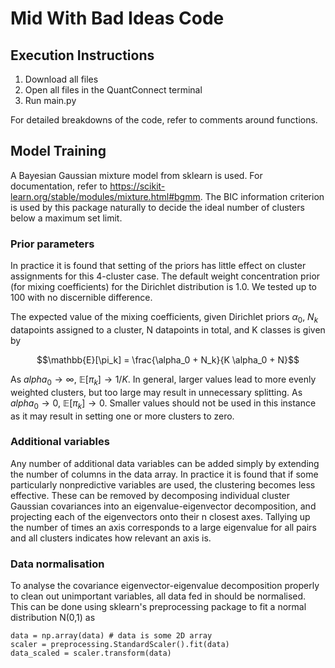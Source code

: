 # Mid With Bad Ideas Code

## Execution Instructions

1. Download all files
2. Open all files in the QuantConnect terminal
3. Run main.py 

For detailed breakdowns of the code, refer to comments around functions.

## Model Training
A Bayesian Gaussian mixture model from sklearn is used. For documentation, refer to https://scikit-learn.org/stable/modules/mixture.html#bgmm. The BIC information criterion is used by this package naturally to decide the ideal number of clusters below a maximum set limit. 

### Prior parameters
In practice it is found that setting of the priors has little effect on cluster assignments for this 4-cluster case. The default weight concentration prior (for mixing coefficients) for the Dirichlet distribution is 1.0. We tested up to 100 with no discernible difference.

The expected value of the mixing coefficients, given Dirichlet priors $\alpha_0$, $N_k$ datapoints assigned to a cluster, N datapoints in total, and K classes is given by

$$\mathbb{E}[\pi_k] = \frac{\alpha_0 + N_k}{K \alpha_0 + N}$$ 

As $alpha_0 \to \infty$, $\mathbb{E}[\pi_k] \to 1/K$. In general, larger values lead to more evenly weighted clusters, but too large may result in unnecessary splitting. As $alpha_0 \to 0$, $\mathbb{E}[\pi_k] \to 0$. Smaller values should not be used in this instance as it may result in setting one or more clusters to zero.

### Additional variables
Any number of additional data variables can be added simply by extending the number of columns in the data array. In practice it is found that if some particularly nonpredictive variables are used, the clustering becomes less effective. These can be removed by decomposing individual cluster Gaussian covariances into an eigenvalue-eigenvector decomposition, and projecting each of the eigenvectors onto their n closest axes. Tallying up the number of times an axis corresponds to a large eigenvalue for all pairs and all clusters indicates how relevant an axis is. 

### Data normalisation
To analyse the covariance eigenvector-eigenvalue decomposition properly to clean out unimportant variables, all data fed in should be normalised. This can be done using sklearn's preprocessing package to fit a normal distribution N(0,1) as

```
data = np.array(data) # data is some 2D array
scaler = preprocessing.StandardScaler().fit(data)
data_scaled = scaler.transform(data)
```

